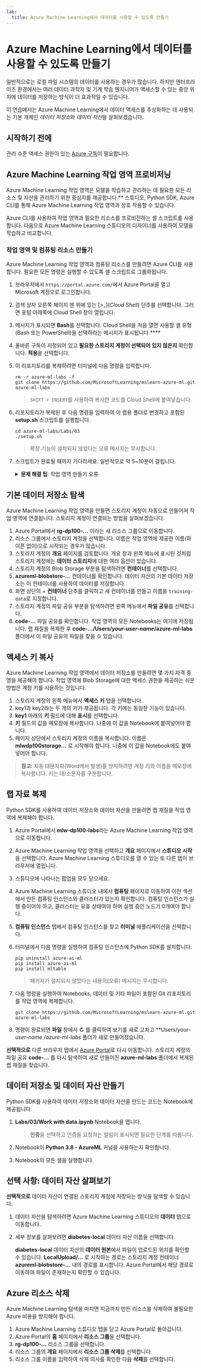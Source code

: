 ```yaml
---
lab:
  title: Azure Machine Learning에서 데이터를 사용할 수 있도록 만들기
---
```


# Azure Machine Learning에서 데이터를 사용할 수 있도록 만들기

일반적으로는 로컬 파일 시스템의 데이터를 사용하는 경우가 많습니다. 하지만 엔터프라이즈 환경에서는 여러 데이터 과학자 및 기계 학습 엔지니어가 액세스할 수 있는 중앙 위치에 데이터를 저장하는 방식이 더 효과적일 수 있습니다.

이 연습에서는 Azure Machine Learning에서 데이터 액세스를 추상화하는 데 사용되는 기본 개체인 *데이터 저장소*와 *데이터 자산*을 살펴보겠습니다.

## 시작하기 전에

관리 수준 액세스 권한이 있는 [Azure 구독](https://azure.microsoft.com/free?azure-portal=true)이 필요합니다.

## Azure Machine Learning 작업 영역 프로비저닝

Azure Machine Learning 작업 영역은 모델을 학습하고 관리하는 데 필요한 모든 리소스 및 자산을 관리하기 위한 중심지를 제공합니다.** 스튜디오, Python SDK, Azure CLI를 통해 Azure Machine Learning 작업 영역과 상호 작용할 수 있습니다.

Azure CLI를 사용하여 작업 영역과 필요한 리소스를 프로비전하는 셸 스크립트를 사용합니다. 다음으로 Azure Machine Learning 스튜디오의 디자이너를 사용하여 모델을 학습하고 비교합니다.

### 작업 영역 및 컴퓨팅 리소스 만들기

Azure Machine Learning 작업 영역과 컴퓨팅 리소스를 만들려면 Azure CLI를 사용합니다. 필요한 모든 명령은 실행할 수 있도록 셸 스크립트로 그룹화됩니다.

1. 브라우저에서 `https://portal.azure.com/`에서 Azure Portal을 열고 Microsoft 계정으로 로그인합니다.
1. 검색 상자 오른쪽 페이지 맨 위에 있는 \[>_](*Cloud Shell*) 단추를 선택합니다. 그러면 포털 아래쪽에 Cloud Shell 창이 열립니다.
1. 메시지가 표시되면 **Bash**를 선택합니다. Cloud Shell을 처음 열면 사용할 셸 유형(Bash 또는 PowerShell)을 선택하라는 메시지가 표시됩니다.****
1. 올바른 구독이 지정되어 있고 **필요한 스토리지 계정이 선택되어 있지 않은지** 확인합니다. **적용**을 선택합니다.
1. 이 리포지토리를 복제하려면 터미널에 다음 명령을 입력합니다.

    ```azurecli
    rm -r azure-ml-labs -f
    git clone https://github.com/MicrosoftLearning/mslearn-azure-ml.git azure-ml-labs
    ```

    > `SHIFT + INSERT`를 사용하여 복사한 코드를 Cloud Shell에 붙여넣습니다.

1. 리포지토리가 복제된 후 다음 명령을 입력하여 이 랩용 폴더로 변경하고 포함된 **setup.sh** 스크립트를 실행합니다.

    ```azurecli
    cd azure-ml-labs/Labs/03
    ./setup.sh
    ```

    > 확장 기능이 설치되지 않았다는 오류 메시지는 무시합니다.

1. 스크립트가 완료될 때까지 기다리세요. 일반적으로 약 5~10분이 걸립니다.

    <details>
    <summary><b>문제 해결 팁</b>: 작업 영역 만들기 오류</summary><br>
    <p>CLI를 통해 설치 스크립트를 실행할 때 오류가 발생하는 경우 리소스를 수동으로 프로비전해야 합니다.</p>
    <ol>
        <li>Azure Portal 홈페이지에서 <b>+리소스 만들기</b>를 선택합니다.</li>
        <li><i>기계 학습</i>을 검색한 다음 <b>Azure Machine Learning</b>을 선택합니다. <b>만들기</b>를 실행합니다.</li>
        <li>다음 설정을 사용하여 새 Azure Machine Learning 리소스를 만듭니다. <ul>
                <li><b>구독</b>: ‘Azure 구독’</li>
                <li><b>리소스 그룹</b>: rg-dp100-labs</li>
                <li><b>작업 영역 이름</b>: mlw-dp100-labs</li>
                <li><b>지역</b>: ‘지리적으로 가장 가까운 지역 선택’<i></i></li>
                <li><b>스토리지 계정</b>: <i>‘작업 영역에 대해 만들 새로운 기본 스토리지 계정’</i></li>
                <li><b>키 자격 증명 모음</b>: ‘작업 영역에 대해 만들 새로운 기본 키 자격 증명 모음’</li>
                <li><b>Application insights</b>: ‘작업 영역에 대해 만들 새로운 기본 Application Insights 리소스’</li>
                <li><b>컨테이너 레지스트리</b>: 없음(‘처음으로 컨테이너에 모델을 배포할 때 자동으로 만들어짐’)</li>
            </ul>
        <li><b>검토 + 만들기</b>를 선택하고 작업 영역과 관련 리소스가 생성될 때까지 기다립니다(일반적으로 5분 정도 소요됨).</li>
        <li><b>리소스로 이동</b>을 선택하고 <b>개요</b> 페이지에서 <b>스튜디오 시작</b>을 선택합니다. Azure Machine Learning 스튜디오를 열 수 있는 또 다른 탭이 브라우저에 열립니다.</li>
        <li>스튜디오에 나타나는 팝업을 모두 닫으세요.</li>
        <li>Azure Machine Learning 스튜디오에서 <b>컴퓨팅</b> 페이지로 이동하고 <b>컴퓨팅 인스턴스</b> 탭에서<b>+ 새로 만들기</b>를 선택합니다.</li>
        <li>컴퓨팅 인스턴스에 고유한 이름을 지정한 다음 가상 머신 크기로 <b>Standard_DS11_v2</b>를 선택합니다.</li>
        <li><b>검토 + 만들기</b>를 선택한 다음, <b>만들기</b>를 선택합니다.</li>
        <li>다음으로 <b>컴퓨팅 클러스터</b> 탭을 선택하고<b>+ 새로 만들기</b>를 선택합니다.</li>
        <li>작업 영역을 생성한 지역과 동일한 지역을 선택한 다음 가상 머신 크기로 <b>Standard_DS11_v2</b>를 선택합니다. <b>다음</b>을 선택합니다.</li>
        <li>클러스터에 고유한 이름을 지정한 다음 <b>만들기</b>를 선택합니다.</li>
    </ol>
    </details>

## 기본 데이터 저장소 탐색

Azure Machine Learning 작업 영역을 만들면 스토리지 계정이 자동으로 만들어져 작업 영역에 연결됩니다. 스토리지 계정이 연결되는 방법을 살펴보겠습니다.

1. Azure Portal에서 **rg-dp100-...** 이라는 새 리소스 그룹으로 이동합니다.
1. 리소스 그룹에서 스토리지 계정을 선택합니다. 이름은 작업 영역에 제공한 이름(하이픈 없이)으로 시작되는 경우가 많습니다.
1. 스토리지 계정의 **개요** 페이지를 검토합니다. 개요 창과 왼쪽 메뉴에 표시된 것처럼 스토리지 계정에는 **데이터 스토리지**에 대한 여러 옵션이 있습니다.
1. 스토리지 계정의 Blob Storage 부분을 탐색하려면 **컨테이너**를 선택합니다.
1. **azureml-blobstore-...** 컨테이너를 확인합니다. 데이터 자산의 기본 데이터 저장소는 이 컨테이너를 사용하여 데이터를 저장합니다.
1. 화면 상단의 &#43; **컨테이너** 단추를 클릭하고 새 컨테이너를 만들고 이름을 `training-data`로 지정합니다.
1. 스토리지 계정의 파일 공유 부분을 탐색하려면 왼쪽 메뉴에서 **파일 공유**를 선택합니다.
1. **code-...** 파일 공유를 확인합니다. 작업 영역의 모든 Notebooks는 여기에 저장됩니다. 랩 재질을 복제한 후 **code-.../Users/*your-user-name*/azure-ml-labs** 폴더에서 이 파일 공유의 파일을 찾을 수 있습니다.

## 액세스 키 복사

Azure Machine Learning 작업 영역에서 데이터 저장소를 만들려면 몇 가지 자격 증명을 제공해야 합니다. 작업 영역에 Blob Storage에 대한 액세스 권한을 제공하는 쉬운 방법은 계정 키를 사용하는 것입니다.

1. 스토리지 계정의 왼쪽 메뉴에서 **액세스 키** 탭을 선택합니다.
1. key1과 key2라는 두 개의 키가 제공됩니다. 각 키에는 동일한 기능이 있습니다. 
1. **key1** 아래의 **키** 필드에 대해 **표시**를 선택합니다.
1. **키** 필드의 값을 메모장에 복사합니다. 나중에 이 값을 Notebook에 붙여넣어야 합니다.
1. 페이지 상단에서 스토리지 계정의 이름을 복사합니다. 이름은 **mlwdp100storage...** 로 시작해야 합니다. 나중에 이 값을 Notebook에도 붙여넣어야 합니다.

> **참고**: 자동 대문자화(Word에서 발생)를 방지하려면 계정 키와 이름을 메모장에 복사합니다. 키는 대/소문자를 구분합니다.

## 랩 자료 복제

Python SDK를 사용하여 데이터 저장소와 데이터 자산을 만들려면 랩 재질을 작업 영역에 복제해야 합니다.

1. Azure Portal에서 **mlw-dp100-labs**라는 Azure Machine Learning 작업 영역으로 이동합니다.
1. Azure Machine Learning 작업 영역을 선택하고 **개요** 페이지에서 **스튜디오 시작**을 선택합니다. Azure Machine Learning 스튜디오를 열 수 있는 또 다른 탭이 브라우저에 열립니다.
1. 스튜디오에 나타나는 팝업을 모두 닫으세요.
1. Azure Machine Learning 스튜디오 내에서 **컴퓨팅** 페이지로 이동하여 이전 섹션에서 만든 컴퓨팅 인스턴스와 클러스터가 있는지 확인합니다. 컴퓨팅 인스턴스가 실행 중이어야 하고, 클러스터는 유휴 상태여야 하며 실행 중인 노드가 0개여야 합니다.
1. **컴퓨팅 인스턴스** 탭에서 컴퓨팅 인스턴스를 찾고 **터미널** 애플리케이션을 선택합니다.
1. 터미널에서 다음 명령을 실행하여 컴퓨팅 인스턴스에 Python SDK를 설치합니다.

    ```azurecli
    pip uninstall azure-ai-ml
    pip install azure-ai-ml
    pip install mltable
    ```

    > 패키지가 설치되지 않았다는 내용의(오류) 메시지는 무시합니다.

1. 다음 명령을 실행하여 Notebooks, 데이터 및 기타 파일이 포함된 Git 리포지토리를 작업 영역에 복제합니다.

    ```azurecli
    git clone https://github.com/MicrosoftLearning/mslearn-azure-ml.git azure-ml-labs
    ```

1. 명령이 완료되면 **파일** 창에서 **&#8635;** 를 클릭하여 보기를 새로 고치고 **Users/*your-user-name */azure-ml-labs** 폴더가 새로 만들어졌습니다.

**선택적으로** 다른 브라우저 탭에서 [Azure Portal](https://portal.azure.com?azure-portal=true)로 다시 이동합니다. 스토리지 계정의 파일 공유 **code-...** 를 다시 탐색하여 새로 만들어진 **azure-ml-labs** 폴더에서 복제된 랩 재질을 찾습니다.

## 데이터 저장소 및 데이터 자산 만들기

Python SDK를 사용하여 데이터 저장소와 데이터 자산을 만드는 코드는 Notebook에 제공됩니다.

1. **Labs/03/Work with data.ipynb** Notebook을 엽니다.

    > **인증**을 선택하고 인증을 요청하는 알림이 표시되면 필요한 단계를 따릅니다.

1. Notebook이 **Python 3.8 - AzureML** 커널을 사용하는지 확인합니다.
1. Notebook의 모든 셀을 실행합니다.

## 선택 사항: 데이터 자산 살펴보기

**선택적으로** 데이터 자산이 연결된 스토리지 계정에 저장되는 방식을 탐색할 수 있습니다.

1. 데이터 자산을 탐색하려면 Azure Machine Learning 스튜디오의 **데이터** 탭으로 이동합니다.
1. 세부 정보를 살펴보려면 **diabetes-local** 데이터 자산 이름을 선택합니다. 

    **diabetes-local** 데이터 자산의 **데이터 원본**에서 파일이 업로드된 위치를 확인할 수 있습니다. **LocalUpload/...** 로 시작하는 경로는 스토리지 계정 컨테이너 **azureml-blobstore-...** 내의 경로를 표시합니다. Azure Portal에서 해당 경로로 이동하여 파일이 존재하는지 확인할 수 있습니다.

## Azure 리소스 삭제

Azure Machine Learning 탐색을 마치면 지금까지 만든 리소스를 삭제하여 불필요한 Azure 비용을 방지해야 합니다.

1. Azure Machine Learning 스튜디오 탭을 닫고 Azure Portal로 돌아갑니다.
1. Azure Portal의 **홈** 페이지에서 **리소스 그룹**을 선택합니다.
1. **rg-dp100-...** 리소스 그룹을 선택합니다.
1. 리소스 그룹의 **개요** 페이지에서 **리소스 그룹 삭제**를 선택합니다.
1. 리소스 그룹 이름을 입력하여 삭제 의사를 확인한 다음 **삭제**를 선택합니다.
